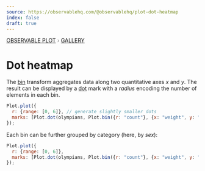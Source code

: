 ```yaml
---
source: https://observablehq.com/@observablehq/plot-dot-heatmap
index: false
draft: true
---
```


<div style="color: grey; font: 13px/25.5px var(--sans-serif); text-transform: uppercase;"><h1 style="display: none;">Plot: Dot heatmap</h1><a href="/plot">Observable Plot</a> › <a href="/@observablehq/plot-gallery">Gallery</a></div>

# Dot heatmap

The [bin](https://observablehq.com/plot/transforms/bin) transform aggregates data along two quantitative axes _x_ and _y_. The result can be displayed by a [dot](https://observablehq.com/plot/marks/dot) mark with a _radius_ encoding the number of elements in each bin.

```js echo
Plot.plot({
  r: {range: [0, 6]}, // generate slightly smaller dots
  marks: [Plot.dot(olympians, Plot.bin({r: "count"}, {x: "weight", y: "height"}))]
});
```

Each bin can be further grouped by category (here, by _sex_):

```js echo
Plot.plot({
  r: {range: [0, 6]},
  marks: [Plot.dot(olympians, Plot.bin({r: "count"}, {x: "weight", y: "height", stroke: "sex"}))]
});
```
